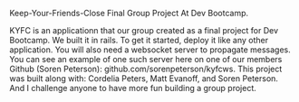Keep-Your-Friends-Close
Final Group Project At Dev Bootcamp. 

KYFC is an applicationn that our group created as a final project for Dev Bootcamp. We built it in rails. To get it started, deploy it like any other application. You will also need a websocket server to propagate messages. You can see an example of one such server here on one of our members Github (Soren Peterson):
github.com/sorenpeterson/kyfcws. This project was built along with: Cordelia Peters, Matt Evanoff, and Soren Peterson. And I challenge anyone to have more fun building a group project.
